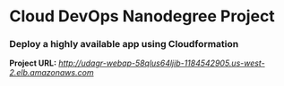 # Cloud DevOps Nanodegree Project
### Deploy a highly available app using Cloudformation

**Project URL:** _http://udagr-webap-58qlus64ljib-1184542905.us-west-2.elb.amazonaws.com_